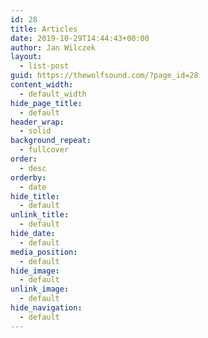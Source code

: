 ```yaml
---
id: 28
title: Articles
date: 2019-10-29T14:44:43+00:00
author: Jan Wilczek
layout:
  - list-post
guid: https://thewolfsound.com/?page_id=28
content_width:
  - default_width
hide_page_title:
  - default
header_wrap:
  - solid
background_repeat:
  - fullcover
order:
  - desc
orderby:
  - date
hide_title:
  - default
unlink_title:
  - default
hide_date:
  - default
media_position:
  - default
hide_image:
  - default
unlink_image:
  - default
hide_navigation:
  - default
---
```

<!--themify-builder:block-->